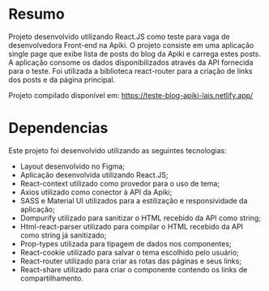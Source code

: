 # Resumo

Projeto desenvolvido utilizando React.JS como teste para vaga de desenvolvedora Front-end na Apiki.
O projeto consiste em uma aplicação single page que exibe lista de posts do blog da Apiki e carrega estes posts. A aplicação consome os dados disponibilizados através da API fornecida para o teste. 
Foi utilizada a biblioteca react-router para a criação de links dos posts e da página principal. 

Projeto compilado disponível em: https://teste-blog-apiki-lais.netlify.app/

# Dependencias

Este projeto foi desenvolvido utilizando as seguintes tecnologias:

* Layout desenvolvido no Figma;
* Aplicação desenvolvida utilizando React.JS;
* React-context utilizado como provedor para o uso de tema;
* Axios utilizado como conector à API da Apiki;
* SASS e Material UI utilizados para a estilização e responsividade da aplicação;
* Dompurify utilizado para sanitizar o HTML recebido da API como string;
* Html-react-parser utilizado para compilar o HTML recebido da API como string já sanitizado;
* Prop-types utilizada para tipagem de dados nos componentes;
* React-cookie utilizado para salvar o tema escolhido pelo usuário;
* React-router utilizado para criar as rotas das páginas e seus links;
* React-share utilizado para criar o componente contendo os links de compartilhamento.